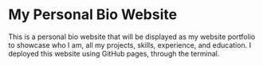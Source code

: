<h1>My Personal Bio Website</h1>

<p>This is a personal bio website that will be displayed as my website portfolio to showcase who I am, all my projects, skills, experience, and education. I deployed this website using GitHub pages, through the terminal.</p>


